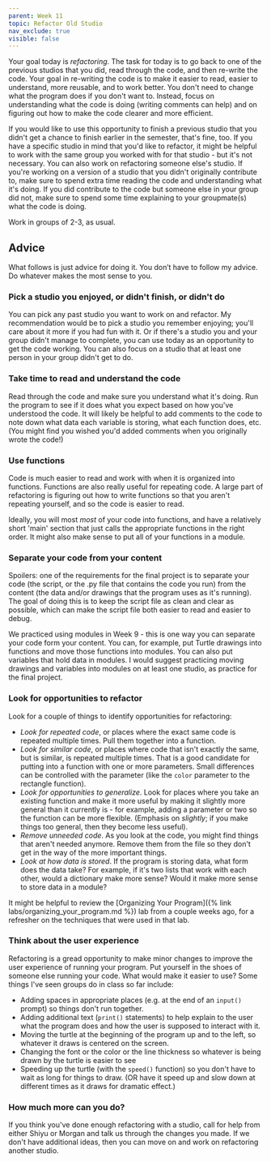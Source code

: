 ```yaml
---
parent: Week 11
topic: Refactor Old Studio
nav_exclude: true
visible: false
---
```


Your goal today is *refactoring*. The task for today is to go back to one of the previous studios that you did, read through the code, and then re-write the code. Your goal in re-writing the code is to make it easier to read, easier to understand, more reusable, and to work better. You don't need to change what the program does if you don't want to. Instead, focus on understanding what the code is doing (writing comments can help) and on figuring out how to make the code clearer and more efficient.

If you would like to use this opportunity to finish a previous studio that you didn't get a chance to finish earlier in the semester, that's fine, too. If you have a specific studio in mind that you'd like to refactor, it might be helpful to work with the same group you worked with for that studio - but it's not necessary. You can also work on refactoring someone else's studio. If you're working on a version of a studio that you didn't originally contribute to, make sure to spend extra time reading the code and understanding what it's doing. If you did contribute to the code but someone else in your group did not, make sure to spend some time explaining to your groupmate(s) what the code is doing.

Work in groups of 2-3, as usual.

## Advice

What follows is just advice for doing it. You don’t have to follow my advice. Do whatever makes the most sense to you.

### Pick a studio you enjoyed, or didn't finish, or didn't do

You can pick any past studio you want to work on and refactor. My recommendation would be to pick a studio you remember enjoying; you'll care about it more if you had fun with it. Or if there's a studio you and your group didn't manage to complete, you can use today as an opportunity to get the code working. You can also focus on a studio that at least one person in your group didn't get to do.

### Take time to read and understand the code

Read through the code and make sure you understand what it's doing. Run the program to see if it does what you expect based on how you've understood the code. It will likely be helpful to add comments to the code to note down what data each variable is storing, what each function does, etc. (You might find you wished you'd added comments when you originally wrote the code!)

### Use functions

Code is much easier to read and work with when it is organized into functions. Functions are also really useful for repeating code. A large part of refactoring is figuring out how to write functions so that you aren't repeating yourself, and so the code is easier to read.

Ideally, you will most *most* of your code into functions, and have a relatively short 'main' section that just calls the appropriate functions in the right order. It might also make sense to put all of your functions in a module.

### Separate your code from your content

Spoilers: one of the requirements for the final project is to separate your code (the script, or the .py file that contains the code you run) from the content (the data and/or drawings that the program uses as it's running). The goal of doing this is to keep the script file as clean and clear as possible, which can make the script file both easier to read and easier to debug.

We practiced using modules in Week 9 - this is one way you can separate your code form your content. You can, for example, put Turtle drawings into functions and move those functions into modules. You can also put variables that hold data in modules. I would suggest practicing moving drawings and variables into modules on at least one studio, as practice for the final project.

### Look for opportunities to refactor

Look for a couple of things to identify opportunities for refactoring:

* *Look for repeated code*, or places where the exact same code is repeated multiple times. Pull them together into a function.
* *Look for similar code*, or places where code that isn't exactly the same, but is similar, is repeated multiple times. That is a good candidate for putting into a function with one or more parameters.  Small differences can be controlled with the parameter (like the `color` parameter to the rectangle function).
* *Look for opportunities to generalize*. Look for places where you take an existing function and make it more useful by making it slightly more general than it currently is - for example, adding a parameter or two so the function can be more flexible. (Emphasis on *slightly*; if you make things too general, then they become less useful).
* *Remove unneeded code*. As you look at the code, you might find things that aren't needed anymore. Remove them from the file so they don't get in the way of the more important things.
* *Look at how data is stored*. If the program is storing data, what form does the data take? For example, if it's two lists that work with each other, would a dictionary make more sense? Would it make more sense to store data in a module?

It might be helpful to review the [Organizing Your Program]({% link labs/organizing_your_program.md %}) lab from a couple weeks ago, for a refresher on the techniques that were used in that lab.

### Think about the user experience

Refactoring is a gread opportunity to make minor changes to improve the user experience of running your program. Put yourself in the shoes of someone else running your code. What would make it easier to use?  Some things I've seen groups do in class so far include:

* Adding spaces in appropriate places (e.g. at the end of an `input()` prompt) so things don't run together.
* Adding additional text (`print()` statements) to help explain to the user what the program does and how the user is supposed to interact with it.
* Moving the turtle at the beginning of the program up and to the left, so whatever it draws is centered on the screen.
* Changing the font or the color or the line thickness so whatever is being drawn by the turtle is easier to see
* Speeding up the turtle (with the `speed()` function) so you don't have to wait as long for things to draw. (OR have it speed up and slow down at different times as it draws for dramatic effect.)

### How much more can you do?

If you think you've done enough refactoring with a studio, call for help from either Shiyu or Morgan and talk us through the changes you made. If we don't have additional ideas, then you can move on and work on refactoring another studio.

